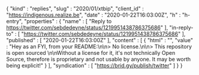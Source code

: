 {
  "kind" : "replies",
  "slug" : "2020/01/xtbip",
  "client_id" : "https://indigenous.realize.be",
  "date" : "2020-01-22T16:03:00Z",
  "h" : "h-entry",
  "properties" : {
    "name" : [ "Reply to https://twitter.com/sebdedeyne/status/1219951438786375686" ],
    "in-reply-to" : [ "https://twitter.com/sebdedeyne/status/1219951438786375686" ],
    "published" : [ "2020-01-22T16:03:00Z" ],
    "content" : [ {
      "html" : "",
      "value" : "Hey as an FYI, from your README:\n\n> No license.\n\n> This repository is open sourced \n\nWithout a license for it, it's not technically Open Source, therefore is proprietary and not usable by anyone. It may be worth being explicit!"
    } ],
    "syndication" : [ "https://brid.gy/publish/twitter" ]
  }
}
